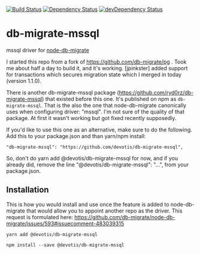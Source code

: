 [![Build Status](https://travis-ci.org/devotis/db-migrate-mssql.svg?branch=master)](https://travis-ci.org/devotis/db-migrate-mssql)
[![Dependency Status](https://david-dm.org/devotis/db-migrate-mssql.svg)](https://david-dm.org/devotis/db-migrate-mssql)
[![devDependency Status](https://david-dm.org/devotis/db-migrate-mssql/dev-status.svg)](https://david-dm.org/devotis/db-migrate-mssql#info=devDependencies)


# db-migrate-mssql
mssql driver for [node-db-migrate](https://github.com/db-migrate/node-db-migrate)

I started this repo from a fork of https://github.com/db-migrate/pg . Took me about half a day to build it, and it's working. [jpinkster] added support for transactions which secures migration state which I merged in today (version 1.1.0).

There is another db-migrate-mssql package (https://github.com/ryd0rz/db-migrate-mssql) that existed before this one. It's published on npm as `db-migrate-mssql`. That is the also the one that node-db-migrate canonically uses when configuring driver: "mssql". I'm not sure of the quality of that package. At first it wasn't working but got fixed recently supposedly.

If you'd like to use this one as an alternative, make sure to do the following. Add this to your package.json and than yarn/npm install:

`"db-migrate-mssql": "https://github.com/devotis/db-migrate-mssql",`

So, don't do yarn add @devotis/db-migrate-mssql for now, and if you already did, remove the line "@devotis/db-migrate-mssql": "...", from your package.json.


## Installation

This is how you would install and use once the feature is added to node-db-migrate that would allow you to appoint another repo as the driver. This request is formulated here: https://github.com/db-migrate/node-db-migrate/issues/593#issuecomment-483039315

```
yarn add @devotis/db-migrate-mssql
```

```
npm install --save @devotis/db-migrate-mssql
```
